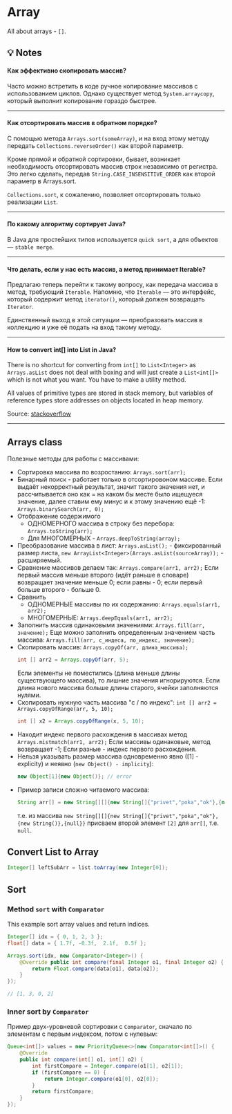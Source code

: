# Array
All about arrays - `[]`.

## 💡 Notes

#### Как эффективно скопировать массив?
Часто можно встретить в коде ручное копирование массивов с использованием циклов.
Однако существует метод `System.arraycopy`, который выполнит копирование гораздо быстрее.

***

#### Как отсортировать массив в обратном порядке?
С помощью метода `Arrays.sort(someArray)`, и на вход этому методу передать `Collections.reverseOrder()` как второй параметр.

Кроме прямой и обратной сортировки, бывает, возникает необходимость отсортировать массив строк независимо от регистра. Это легко сделать, передав `String.CASE_INSENSITIVE_ORDER` как второй параметр в Arrays.sort.

`Collections.sort`, к сожалению, позволяет отсортировать только реализации `List`.

***

#### По какому алгоритму сортирует Java?
В Java для простейших типов используется `quick sort`, а для объектов — `stable merge`.

***

#### Что делать, если у нас есть массив, а метод принимает Iterable?
Предлагаю теперь перейти к такому вопросу, как передача массива в метод, требующий `Iterable`. Напомню, что `Iterable` — это интерфейс, который содержит метод `iterator()`, который должен возвращать `Iterator`.

Единственный выход в этой ситуации — преобразовать массив в коллекцию и уже её подать на вход такому методу.

***

#### How to convert int[] into List<Integer> in Java?
There is no shortcut for converting from `int[]` to `List<Integer>` as `Arrays.asList` does not deal with boxing and will just create a `List<int[]>` which is not what you want. You have to make a utility method.

All values of primitive types are stored in stack memory, but variables of reference types store addresses on objects located in heap memory.

Source: [stackoverflow](https://stackoverflow.com/questions/1073919/how-to-convert-int-into-listinteger-in-java)

***




## Arrays class
Полезные методы для работы с массивами:
- Сортировка массива по возростанию: `Arrays.sort(arr);`
- Бинарный поиск - работает только в отсортировоном массиве. Если выдаёт некорректный результат, значит такого значения нет, и рассчитывается оно как = на каком бы месте было ищещуеся значение, далее ставим ему минус и к этому значению ещё -1: `Arrays.binarySearch(arr, 0);`
- Отображение содержимого
  - ОДНОМЕРНОГО массива в строку без перебора: `Arrays.toString(arr);` 
  - Для МНОГОМЕРНЫХ - `Arrays.deepToString(array);`
- Преобразование массива в лист: `Arrays.asList();` - фиксированный размер листа, `new ArrayList<Integer>(Arrays.asList(sourceArray));` - расширяемый.
- Сравнение массивов делаем так: `Arrays.compare(arr1, arr2);` Если первый массив меньше второго (идёт раньше в словаре) возвращает значение меньше 0; если равны - 0; если первый больше второго - больше 0.
- Сравнить 
  - ОДНОМЕРНЫЕ массивы по их содержанию: `Arrays.equals(arr1, arr2);` 
  - МНОГОМЕРНЫЕ: `Arrays.deepEquals(arr1, arr2);`
- Заполнить массив одинаковыми значениями: `Arrays.fill(arr, значение);` Еще можно заполнить определенным значением часть массива: `Arrays.fill(arr, с_индеса, по_индекс, значение);`
- Скопировать массив: `Arrays.copyOf(arr, длина_массива);` 
  ```java
  int [] arr2 = Arrays.copyOf(arr, 5);
  ```
  Если элементы не поместились (длина меньше длины существующего массива), то лишние значения игнорируются. 
  Если длина нового массива больше длины старого, ячейки заполняются нулями.
- Скопировать нужную часть массива "с / по индекс": `int [] arr2 = Arrays.copyOfRange(arr, 5, 10);` 
  ```java
  int [] x2 = Arrays.copyOfRange(x, 5, 10);
  ```
- Находит индекс первого расхождения в массивах метод `Arrays.mistmatch(arr1, arr2);` Если массивы одинаковые, метод возвращает -1; Если разные - индекс первого расхождения.
- Нельзя указывать размер массива одновременно явно ([1] - explicity) и неявно (`new Object() - implicity`): 
  ```java
  new Object[1]{new Object()}; // error
  ```
- Пример записи сложно читаемого массива:
  ```java
  String arr[] = new String[][]{new String[]{"privet","poka","ok"},{new String()},{null}}[2];
  ```
  т.е. из массива `new String[][]{new String[]{"privet","poka","ok"},{new String()},{null}}` присваем второй элемент `[2]` для `arr[]`, т.е. `null`.


## Convert List to Array
```java
Integer[] leftSubArr = list.toArray(new Integer[0]);
```

## Sort

### Method `sort` with `Comparator`
This example sort array values and return indices.
```java
Integer[] idx = { 0, 1, 2, 3 };
float[] data = { 1.7f, -0.3f,  2.1f,  0.5f };

Arrays.sort(idx, new Comparator<Integer>() {
    @Override public int compare(final Integer o1, final Integer o2) {
        return Float.compare(data[o1], data[o2]);
    }
});

// [1, 3, 0, 2]
```

### Inner sort by `Comparator`
Пример двух-уровневой сортировки с `Comparator`, сначало по элементам с первым индексом, потом с нулевым:
```java
Queue<int[]> values = new PriorityQueue<>(new Comparator<int[]>() {
    @Override
    public int compare(int[] o1, int[] o2) {
        int firstCompare = Integer.compare(o1[1], o2[1]);
        if (firstCompare == 0) {
            return Integer.compare(o1[0], o2[0]);
        }
        return firstCompare;
    }
});
```
